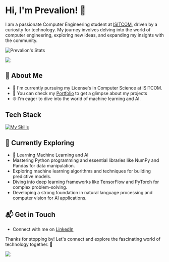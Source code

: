 # Hi, I'm Prevalion! 👋

I am a passionate Computer Engineering student at [ISITCOM](https://isitcom.rnu.tn/), driven by a curiosity for technology. My journey involves delving into the world of computer engineering, exploring new ideas, and expanding my insights with the community.

![Prevalion's Stats](https://github-readme-stats.vercel.app/api?username=Prevalion&theme=vue-dark&show_icons=true&hide_border=true&count_private=true)

<a href="https://github.com/Prevalion">
    <img src="https://komarev.com/ghpvc/?username=Prevalion&style=for-the-badge">
</a>

## 🚀 About Me

- 🔭 I'm currently pursuing my License's in Computer Science at ISITCOM.
- 📝 You can check my [Portfolio](https://prevalion.github.io/portfolio/) to get a glimpse about my projects
- 🌐 I'm eager to dive into the world of machine learning and AI.


## Tech Stack
[![My Skills](https://skillicons.dev/icons?i=js,html,css,github,py,docker,pytorch,vscode&perline=3)](https://skillicons.dev)

## 🌱 Currently Exploring

- 🚀 Learning Machine Learning and AI
- Mastering Python programming and essential libraries like NumPy and Pandas for data manipulation.
- Exploring machine learning algorithms and techniques for building predictive models.
- Diving into deep learning frameworks like TensorFlow and PyTorch for complex problem-solving.
- Developing a strong foundation in natural language processing and computer vision for AI applications. 



## 📬 Get in Touch

- Connect with me on [LinkedIn](https://www.linkedin.com/in/medayoubgh/)

Thanks for stopping by! Let's connect and explore the fascinating world of technology together. 🚀

![](https://hit.yhype.me/github/profile?user_id=88796214)

<!--

Here are some ideas to get you started:

- 🔭 I’m currently working on ...
- 🌱 I’m currently learning ...
- 👯 I’m looking to collaborate on ...
- 🤔 I’m looking for help with ...
- 💬 Ask me about ...
- 📫 How to reach me: ...
- ⚡ Fun fact: ...

unused:
 ## 🏆 Achievements

- 🌟

-->
